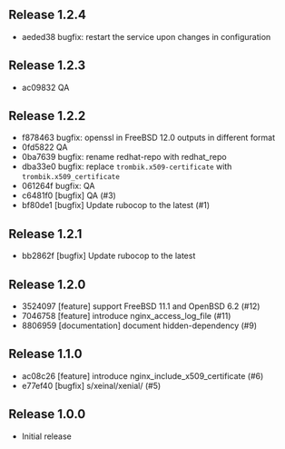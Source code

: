 ## Release 1.2.4

* aeded38 bugfix: restart the service upon changes in configuration

## Release 1.2.3

* ac09832 QA

## Release 1.2.2

* f878463 bugfix: openssl in FreeBSD 12.0 outputs in different format
* 0fd5822 QA
* 0ba7639 bugfix: rename redhat-repo with redhat_repo
* dba33e0 bugfix: replace `trombik.x509-certificate` with `trombik.x509_certificate`
* 061264f bugfix: QA
* c6481f0 [bugfix] QA (#3)
* bf80de1 [bugfix] Update rubocop to the latest (#1)

## Release 1.2.1

* bb2862f [bugfix] Update rubocop to the latest

## Release 1.2.0

* 3524097 [feature] support FreeBSD 11.1 and OpenBSD 6.2 (#12)
* 7046758 [feature] introduce nginx_access_log_file (#11)
* 8806959 [documentation] document hidden-dependency (#9)

## Release 1.1.0

* ac08c26 [feature] introduce nginx_include_x509_certificate (#6)
* e77ef40 [bugfix] s/xeinal/xenial/ (#5)

## Release 1.0.0

* Initial release
